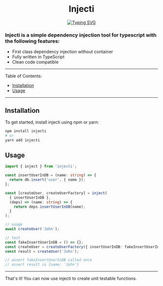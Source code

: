 <h1 align="center">Injecti</h1>
<p align="center"><a href="https://git.io/typing-svg"><img src="https://readme-typing-svg.demolab.com?font=Fira+Code&size=18&duration=2000&pause=2000&center=true&width=540&height=80&lines=First+class+dependency+injection+for+Typescript." alt="Typing SVG" /></a></p>

### Injecti is a simple dependency injection tool for typescript with the following features:

- First class dependency injection without container
- Fully written in TypeScript
- Clean code compatible

---

Table of Contents:

- [Installation](#installation)
- [Usage](#usage)

---

## Installation

To get started, install injecti using npm or yarn:

```sh
npm install injecti
# or
yarn add injecti
```

## Usage

```typescript
import { inject } from 'injecti';

const insertUserInDB = (name: string) => {
  return db.insert('user', { name });
};

const [createUser, createUserFactory] = inject(
  { insertUserInDB },
  (deps) => (name: string) => {
    return deps.insertUserInDB(name);
  }
);

// usage
await createUser('John');

// test
const fakeInsertUserInDB = () => {};
const createUser = createUserFactory({ insertUserInDB: fakeInsertUserInDB });
const result = createUser('John');

// assert fakeInsertUserInDB called once
// assert result is {name: 'John'}
```

---

That's it! You can now use injecti to create unit testable functions.
